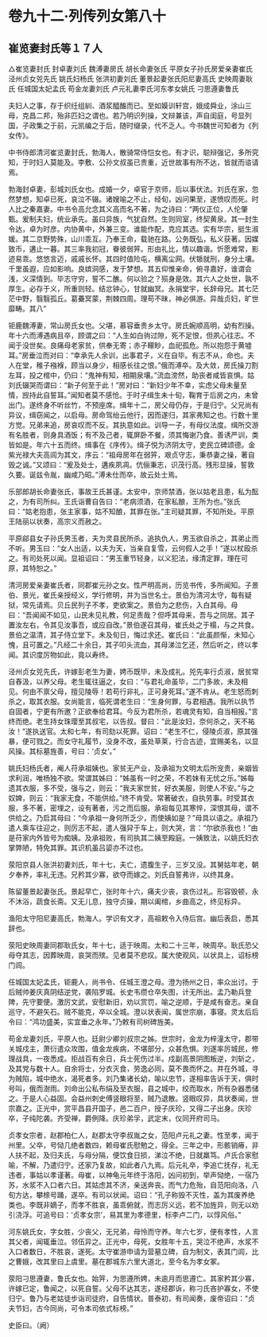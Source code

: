 # 卷九十二·列传列女第八十

## 崔览妻封氏等１７人

△崔览妻封氏 封卓妻刘氏 魏溥妻房氏 胡长命妻张氏 平原女子孙氏房爱亲妻崔氏 泾州贞女兕先氏 姚氏妇杨氏 张洪初妻刘氏 董景起妻张氏阳尼妻高氏 史映周妻耿氏 任城国太妃孟氏 苟金龙妻刘氏 卢元礼妻李氏河东孝女姚氏 刁思遵妻鲁氏

夫妇人之事，存于织纴组紃、酒浆醯醢而已。至如嫫训轩宫，娥成舜业，涂山三母，克昌二邦，殆非匹妇之谓也。若乃明识列操，文辩兼该，声自闺庭，号显列国，子政集之于前，元凯编之于后，随时缀录，代不乏人。今书魏世可知者为《列女传》。

中书侍郎清河崔览妻封氏，勃海人，散骑常侍恺女也。有才识，聪辩强记，多所究知，于时妇人莫能及。李敷、公孙文叔虽已贵重，近世故事有所不达，皆就而谘请焉。

勃海封卓妻，彭城刘氏女也。成婚一夕，卓官于京师，后以事伏法。刘氏在家，忽然梦想，知卓已死，哀泣不辍。诸嫂喻之不止，经旬，凶问果至，遂愤叹而死。时人比之秦嘉妻。中书令高允念其义高而名不著，为之诗曰：“两仪正位，人伦肇甄。爰制夫妇，统业承先。虽曰异族，气犹自然。生则同室，终契黄泉。其一封生令达，卓为时彦。内协黄中，外兼三变。谁能作配，克应其选。实有华宗，挺生淑媛。其二京野势殊，山川乖互。乃奉王命，载驰在路。公务既弘，私义获著。因媒致币，遘止一暮。其三率我初冠，眷彼弱笄。形由礼比，情以趣谐。忻愿难常，影迹易乖。悠悠言迈，戚戚长怀。其四时值险屯，横离尘网。伏锧就刑，身分土壤。千里虽遐，应如影响。良嫔洞感，发于梦想。其五仰惟亲命，俯寻嘉好，谁谓会浅，义深情到。毕志守穷，誓不二醮。何以验之？殒身是效。其六人之处世，孰不厚生。必存于义，所重则轻。结忿钟心，甘就幽冥。永捐堂宇，长辞母兄。其七茫茫中野，翳翳孤丘。葛虆冥蒙，荆棘四周。理苟不昧，神必俱游。异哉贞妇，旷世靡畴。其八”

钜鹿魏溥妻，常山房氏女也。父堪，慕容垂贵乡太守。房氏婉顺高明，幼有烈操。年十六而溥遇病且卒，顾谓之曰：“人生如白驹过隙，死不足恨，但夙心往志。不闻于没世矣。良痛母老家贫，供奉无寄；赤子矇眇，血祀孤危。所以抱怨于黄墟耳。”房垂泣而对曰：“幸承先人余训，出事君子，义在自毕。有志不从，命也。夫人在堂，稚子襁褓，顾当以身少，相感长往之恨。”俄而溥卒。及大敛，房氏操刀割左耳，投之棺中，仍曰：“鬼神有知，相期泉壤。”流血滂然，助丧者咸皆哀惧。姑刘氏辍哭而谓曰：“新子何至于此！”房对曰：“新妇少年不幸，实虑父母未量至情，觊持此自誓耳。”闻知者莫不感怆。于时子缉生未十旬，鞠育于后房之内，未曾出门。遂终身不听丝竹，不预座席。缉年十二，房父母仍存，于是归宁。父兄尚有异议，缉窃闻之，以启母。房命驾绐云他行，因而遂归，其家弗知之也。行数十里方觉。兄弟来追，房哀叹而不反。其执意如此。训导一子，有母仪法度。缉所交游有名胜者，则身具酒饭；有不及己者，辄屏卧不餐，须其悔谢乃食。善诱严训，类皆如是。年六十五而终。缉事在《序传》。缉子悦为济阴太守，吏民立碑颂德。金紫光禄大夫高闾为其文，序云：“祖母房年在弱笄，艰贞守志，秉恭妻之操，著自毁之诚。”又颂曰：“爰及处士，遘疾夙凋。伉俪秉志，识茂行高。残形显操，誓敦久要。诞兹令胤，幽咸乃昭。”溥未仕而卒，故云处士焉。

乐部郎胡长命妻张氏，事故王氏甚谨。太安中，京师禁酒，张以姑老且患，私为酝之，为有司所纠。王氏诣曹自告曰：“老病须酒，在家私酿，王所为也。”张氏曰：“姑老抱患，张主家事，姑不知酿，其罪在张。”主司疑其罪，不知所处。平原王陆丽以状奏，高宗义而赦之。

平原鄃县女子孙氏男玉者，夫为灵县民所杀。追执仇人，男玉欲自杀之，其弟止而不听。男玉曰：“女人出适，以夫为天，当亲自复雪，云何假人之手！”遂以杖殴杀之。有司处死以闻。显祖诏曰：“男玉重节轻身，以义犯法，缘清定罪，理在可原，其特恕之。”

清河房爱亲妻崔氏者，同郡崔元孙之女。性严明高尚，历览书传，多所闻知。子景伯、景光，崔氏亲授经义，学行修明，并为当世名士。景伯为清河太守，每有疑狱，常先请焉。贝丘民列子不孝，吏欲案之。景伯为之悲伤，入白其母。母曰：“吾闻闻不如见，山民未见礼教，何足责哉？但呼其母来，吾与之同居。其子置汝左右，令其见汝事吾，或应自改。”景伯遂召其母，崔氏处之于榻，与之共食。景伯之温清，其子侍立堂下。未及旬日，悔过求还。崔氏曰：“此虽颜惭，未知心愧，且可置之。”凡经二十余日，其子叩头流血，其母涕泣乞还，然后听之，终以孝闻。其识度厉物如此，竟以寿终。

泾州贞女兕先氏，许嫁彭老生为妻，娉币既毕，未及成礼。兕先率行贞淑，居贫常自舂汲，以养父母。老生辄往逼之，女曰：“与君礼命虽毕，二门多故，未及相见。何由不禀父母，擅见陵辱！若苟行非礼，正可身死耳。”遂不肯从。老生怒而刺杀之，取其衣服。女尚能言，临死谓老生曰：“生身何罪，与君相遇。我所以执节自固者，宁更有所邀？正欲奉给君耳。今反为君所杀，若魂灵有知，自当相报。”言终而绝。老生持女珠璎至其叔宅，以告叔。督曰：“此是汝妇，奈何杀之，天不祐汝！”遂执送官。太和七年，有司劾以死罪。诏曰：“老生不仁，侵陵贞淑，原其强暴，便可戮之。而女守礼履节，没身不改，虽处草莱，行合古迹，宜赐美名，以显风操。其标墓旌善，号曰：‘贞女’。”

姚氏妇杨氏者，阉人苻承祖姨也。家贫无产业，及承祖为文明太后所宠贵，亲姻皆求利润，唯杨独不欲。常谓其姊曰：“姊虽有一时之荣，不若妹有无忧之乐。”姊每遗其衣服，多不受，强与之，则云：“我夫家世贫，好衣美服，则使人不安。”与之奴婢，则云：“我家无食，不能供给。”终不肯受。常著破衣，自执劳事。时受其衣服，多不著，密埋之，设有著者，污之而后服。承祖每见其寒悴，深恨其母，谓不供给之。乃启其母曰：“今承祖一身何所乏少，而使姨如是？”母具以语之。承祖乃遣人乘车往迎之，则厉志不起，遣人强舁于车上，则大哭，言：“尔欲杀我也！”由是苻家内外皆号为痴姨。及承祖败，有司执其二姨至殿庭。一姨致法，以姚氏妇衣掌弊陋，特免其罪。其识机虽吕媭亦不过也。

荥阳京县人张洪初妻刘氏，年十七，夫亡，遗腹生子，三岁又没。其舅姑年老，朝夕奉养，率礼无违。兄矜其少寡，欲夺而嫁之。刘氏自誓弗许，以终其身。

陈留董景起妻张氏。景起早亡，张时年十六，痛夫少丧，哀伤过礼。形容毁顿，永不沐浴，蔬食长斋。又无儿息，独守贞操，期以阖棺，乡曲高之，终见标异。

渔阳太守阳尼妻高氏，勃海人。学识有文才，高祖敕令入侍后宫。幽后表启，悉其辞也。

荥阳史映周妻同郡耿氏女，年十七，适于映周。太和二十三年，映周卒。耿氏恐父母夺其志，因葬映周，哀哭而殡。见者莫不悲叹。属大使观风，以状具上，诏标榜门闾。

任城国太妃孟氏，钜鹿人，尚书令、任城王澄之母。澄为扬州之日，率众出讨。于后贼帅姜庆真阴结逆党，袭陷罗城。长史韦缵仓卒失图，计无所出。孟乃勒兵登陴，先守要便。激厉文武，安慰新旧，劝以赏罚，喻之逆顺，于是咸有奋志。亲自巡守，不避矢石。贼不能克，卒以全城。澄以状表闻，属世宗崩，事寝。灵太后后令曰：“鸿功盛美，实宜垂之永年。”乃敕有司树碑旌美。

苟金龙妻刘氏，平原人也。廷尉少卿刘叔宗之姊。世宗时，金龙为梓潼太守，郡带关城戍主，萧衍遣众攻围，值金龙疾病，不堪部分，众甚危惧。刘遂率厉城民，修理战具，一夜悉成。拒战百有余日，兵士死伤过半。戍副高景阴图叛逆，刘斩之，及其党与数十人。自余将士，分衣灭食，劳逸必同，莫不畏而怀之。井在外城，寻为贼陷，城中绝水，渴死者多。刘乃集诸长幼，喻以忠节，遂相率告诉于天，俱时号叫，俄而澍雨。刘命出公私布绢及至衣服，县之城中，绞而取水，所有杂器悉储之。于是人心益固。会益州刺史傅竖眼将至，贼乃退散。竖眼叹异，具状奏闻，世宗嘉之。正光中，赏平昌县开国子，邑二百户，授子庆珍，又得二子出身。庆珍卒，子纯陀袭。齐受禅，爵例降。庆珍弟孚，武定末，仪同开府司马。

贞孝女宗者，赵郡柏仁人，赵郡太守李叔胤之女，范阳卢元礼之妻。性至孝，闻于州里。父卒，号恸几绝者数四，赖母崔氏慰勉之，得全。三年之中，形骸销瘠，非人扶不起，及归夫氏，与母分隔，便饮食日损，涕泣不绝，日就羸笃。卢氏合家慰喻，不解，乃遣归宁。还家乃复故，如此者八九焉。后元礼卒，李追亡抚存，礼无违者，事姑以孝谨著。母崔，以神龟元年终于洛阳，凶问初到，举声恸绝，一宿乃苏，水浆不入口者六日。其姑虑其不济，亲送奔丧。而气力危殆，自范阳向洛，八旬方达，攀榇号踊，遂卒。有司以状闻。诏曰：“孔子称毁不灭性，盖为其废养绝类也。李既非嫡子，而孝不胜哀，虽乖俯就，而志厉义远，若不加旌异，则无以劝引浇浮。可追号曰：‘贞孝女宗’，易其里为孝德里，标李卢二门，以惇风俗。”

河东姚氏女，字女胜，少丧父，无兄弟，母怜而守养。年六七岁，便有孝性，人言其父者，闻辄垂泣。邻伍异之。正光中，母死，女胜年十五，哭泣不绝声，水浆不入口者数日，不胜哀，遂死。太守崔游申请为营墓立碑，自为制文，表其门闾，比之曹娥，改其里曰上虞里。墓在郡城东六里大道北，至今名为孝女冢。

荥阳刁思遵妻，鲁氏女也。始笄，为思遵所娉，未逾月而思遵亡。其家矜其少寡，许嫁已定，鲁闻之，以死自誓。父母不达其志，遂经郡诉，称刁氏吝护寡女，不使归宁。鲁乃与老姑徒步诣司徒府，自告情状。普泰初，有司闻奏，废帝诏曰：“贞夫节妇，古今同尚，可令本司依式标榜。”

史臣曰。（阙）
